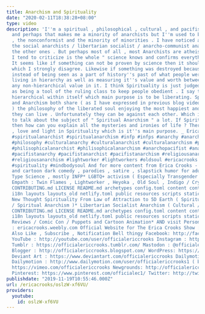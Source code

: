 ```yaml
---
title: Anarchism and Spirituality
date: "2020-02-11T18:38:28+08:00"
type: video
description: 'I''m a spiritual , philosophical , cultural , and pacifist Anarchist
  and perhaps that makes me a minority of anarchists but I''m used to being the outcast
  , the nonconformist and the minority of minorities . I have noticed a divide between
  the social anarchists / libertarian socialist / anarcho-communist anarchists vs
  the other ones . But perhaps most of all , most Anarchists are atheist . A problem
  I tend to criticize is the whole " science knows and confirms everything " thing.
  It seems like if something can not be proven by science then it should be destroyed
  which I strongly disagree. Likewise if something was destroyed because it was hierarchical
  instead of being seen as a part of history''s past of what people were like when
  living in hierarchy as well as measuring it''s value and worth between if there''s
  any non-hierarchical value in it. I think Spirituality is just judged as religion
  as being a tool of the ruling class to keep people obedient . I say that it''s not
  hierarchical within itself which main purpose is to be liberating. Spirituality
  and Anarchism both share ( as I have expressed in previous blog videos and articles
  ) the philosophy of the liberated soul enjoying the most happiest and free life
  they can live . Unfortunately they can be against each other. Which is why I tend
  to talk about the subject of " Spiritual Anarchism " a lot. If Spirituality is nonsense
  then how can you explain all the mysteries and ironies of life ? There''s beauty
  , love and light in Spirituality which is it''s main purpose. _ Erica #spiritualanarchy
  #spiritualanarchist #spiritualanarchism #infp #infps #anarchy #anarchist #anarchism
  #philosophy #culturalanarchy #culturalanarchist #culturalanarchism #philosophicalanarchy
  #philisophicalanarchist #philisophicalanarchism #anarchopacifist #anarchopacifism
  #pacifistanarchy #pacifistanarchist #pacifistanarchism #religiousanarchy #religiousanarchist
  #religiousanarchism #lightworker #lightworkers #oldsoul #ericacrooks #officialericcrooks
  #spirituality #mindbodysoul And for more content from Erica Crooks - Hilarious puppet
  and cartoon dark comedy , parodies , satire , slapstick humor for adults- Personality
  Type Science , mostly INFP* LGBTQ+ activism ( Especially Transgender Lesbians )*
  Empath : Twin Flames , Lightworker , Heyoka , Old Soul , Indigo / Crystal , Starseeds
  CONTRIBUTING.md LICENSE README.md archetypes config.toml content content_old data
  i18n layouts layouts_old netlify.toml public resources scripts static New Age /
  New Thought Spirituality From Law of Attraction to 5D Earth ( Spiritual Liberation
  / Spiritual Anarchism )* Libertarian Socialist Anarchism ( Cultural / Pacifism )
  CONTRIBUTING.md LICENSE README.md archetypes config.toml content content_old data
  i18n layouts layouts_old netlify.toml public resources scripts static Pop Culture
  Reviews / Comic Con / Puppets and Cartoon Animation* AND visit Personal Website
  : ericacrooks.weebly.com Official Website for The Erica Crooks Show : officialericcrooks.weebly.com
  Also Like , Subscribe , Notification Bell thingy Facebook: http://facebook.com/officialericcrooks
  YouTube : http://youtube.com/user/officialericcrooks Instagram : http://Instagram.com/officialericcrooks/
  Tumblr : https://officialericcrooks.tumblr.com/ Mastodon : @officialericcrooks@mastodon.social
  Blogger : http://officialericcrooks.blogspot.com/ WordPress: https://officialericcrooks.wordpress.com
  Deviant Art : https://www.deviantart.com/officialericcrooks Dailymotion : http://www.dailymotion.com/user/officialericcrooks
  Dailymotion : http://www.dailymotion.com/user/officialericcrooks1 ( backup ) Vimeo:
  https://vimeo.com/officialericcrooks Newgrounds: http://officialericcrooks.newgrounds.com
  Pinterest: https://www.pinterest.com/officialec1/ Twitter: http://twitter.com/crooks_erica'
publishdate: "2019-11-19T10:55:46.000Z"
url: /ericacrooks/oslzW-xf6VU/
providers:
  youtube:
    id: oslzW-xf6VU
---
```

